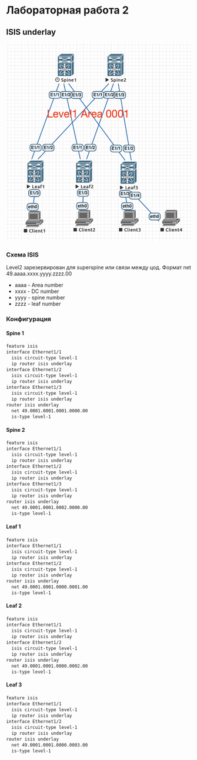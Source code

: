 # Лабораторная работа 2
## ISIS underlay
![Схема сети](net.png "Схема сети")
### Схема ISIS
Level2 зарезервирован для superspine или связи между цод.
Формат net 49.aaaa.xxxx.yyyy.zzzz.00
* aaaa - Area number
* xxxx - DC number
* yyyy - spine number
* zzzz - leaf number
### Конфигурация
#### Spine 1
    feature isis
    interface Ethernet1/1
      isis circuit-type level-1
      ip router isis underlay
    interface Ethernet1/2
      isis circuit-type level-1
      ip router isis underlay
    interface Ethernet1/3
      isis circuit-type level-1
      ip router isis underlay
    router isis underlay
      net 49.0001.0001.0001.0000.00
      is-type level-1  
#### Spine 2
    feature isis
    interface Ethernet1/1
      isis circuit-type level-1
      ip router isis underlay
    interface Ethernet1/2
      isis circuit-type level-1
      ip router isis underlay
    interface Ethernet1/3
      isis circuit-type level-1
      ip router isis underlay
    router isis underlay
      net 49.0001.0001.0002.0000.00
      is-type level-1 
#### Leaf 1
    feature isis
    interface Ethernet1/1
      isis circuit-type level-1
      ip router isis underlay
    interface Ethernet1/2
      isis circuit-type level-1
      ip router isis underlay
    router isis underlay
      net 49.0001.0001.0000.0001.00
      is-type level-1 
#### Leaf 2
    feature isis
    interface Ethernet1/1
      isis circuit-type level-1
      ip router isis underlay
    interface Ethernet1/2
      isis circuit-type level-1
      ip router isis underlay
    router isis underlay
      net 49.0001.0001.0000.0002.00
      is-type level-1 
#### Leaf 3
    feature isis
    interface Ethernet1/1
      isis circuit-type level-1
      ip router isis underlay
    interface Ethernet1/2
      isis circuit-type level-1
      ip router isis underlay
    router isis underlay
      net 49.0001.0001.0000.0003.00
      is-type level-1 
